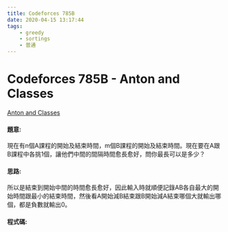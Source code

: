```yaml
---
title: Codeforces 785B
date: 2020-04-15 13:17:44
tags:
    - greedy
    - sortings
    - 普通
---
```

# Codeforces 785B - Anton and Classes
[Anton and Classes](https://codeforces.com/problemset/problem/785/B)

#### 題意:
現在有n個A課程的開始及結束時間，m個B課程的開始及結束時間。現在要在A跟B課程中各挑1個，讓他們中間的間隔時間愈長愈好，問你最長可以是多少？
<!-- more -->
#### 思路:
所以是結束到開始中間的時間愈長愈好，因此輸入時就順便記錄AB各自最大的開始時間跟最小的結束時間，然後看A開始減B結束跟B開始減A結束哪個大就輸出哪個，都是負數就輸出0。

#### 程式碼:
<script src="https://gist.github.com/Daviswww/30e597d386bca33013ab7b1a210d1c36.js"></script>